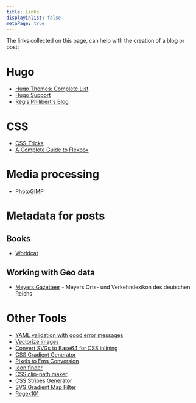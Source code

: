 ```yaml
---
title: Links
displayinlist: false
metaPage: true
---
```


The links collected on this page, can help with the creation of a blog or post:

# Hugo
* [Hugo Themes: Complete List](https://themes.gohugo.io/)
* [Hugo Support](https://discourse.gohugo.io/)
* [Régis Philibert's Blog](https://regisphilibert.com/tags/hugo/)

# CSS
* [CSS-Tricks](https://css-tricks.com/)
* [A Complete Guide to Flexbox](https://css-tricks.com/snippets/css/a-guide-to-flexbox/)

# Media processing
* [PhotoGIMP](https://github.com/Diolinux/PhotoGIMP)

# Metadata for posts

## Books
* [Worldcat](https://www.worldcat.org/)

## Working with Geo data
* [Meyers Gazetteer](https://www.meyersgaz.org/) - Meyers Orts- und Verkehrslexikon des deutschen Reichs

# Other Tools
* [YAML validation with good error messages](https://jsonformatter.org/yaml-validator)
* [Vectorize images](https://www.vectorizer.io/)
* [Convert SVGs to Base64 for CSS inlining](https://yoksel.github.io/url-encoder/)
* [CSS Gradient Generator](https://cssgradient.io/)
* [Pixels to Ems Conversion](https://www.w3schools.com/tags/ref_pxtoemconversion.asp)
* [Icon finder](https://www.iconfinder.com/)
* [CSS clip-path maker](https://bennettfeely.com/clippy/)
* [CSS Stripes Generator](https://stripesgenerator.com/)
* [SVG Gradient Map Filter](https://yoksel.github.io/svg-gradient-map/#/)
* [Regex101](https://regex101.com/)
